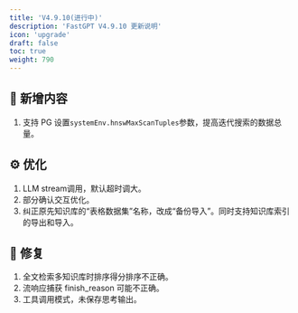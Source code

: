 ```yaml
---
title: 'V4.9.10(进行中)'
description: 'FastGPT V4.9.10 更新说明'
icon: 'upgrade'
draft: false
toc: true
weight: 790
---
```



## 🚀 新增内容

1. 支持 PG 设置`systemEnv.hnswMaxScanTuples`参数，提高迭代搜索的数据总量。

## ⚙️ 优化

1. LLM stream调用，默认超时调大。
2. 部分确认交互优化。
3. 纠正原先知识库的“表格数据集”名称，改成“备份导入”。同时支持知识库索引的导出和导入。

## 🐛 修复

1. 全文检索多知识库时排序得分排序不正确。
2. 流响应捕获 finish_reason 可能不正确。
3. 工具调用模式，未保存思考输出。